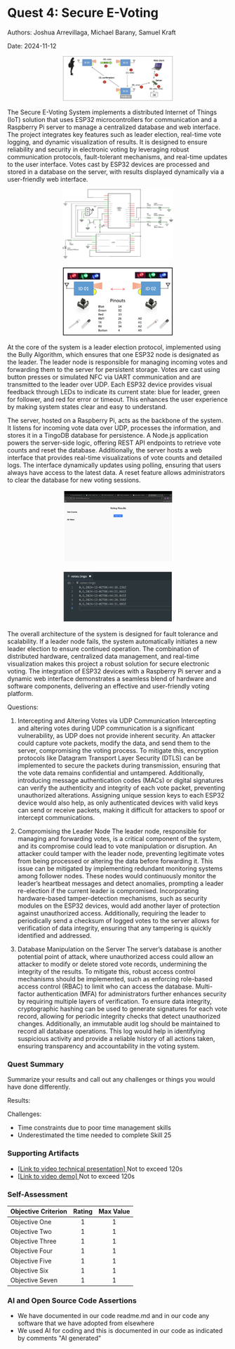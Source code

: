 # Quest 4: Secure E-Voting
Authors: Joshua Arrevillaga, Michael Barany, Samuel Kraft 

Date: 2024-11-12

<p align="center">
<img src="./images/system-leader.jpg" width="50%">
</p>

The Secure E-Voting System implements a distributed Internet of Things (IoT) solution that uses ESP32 microcontrollers for communication and a Raspberry Pi server to manage a centralized database and web interface. The project integrates key features such as leader election, real-time vote logging, and dynamic visualization of results. It is designed to ensure reliability and security in electronic voting by leveraging robust communication protocols, fault-tolerant mechanisms, and real-time updates to the user interface. Votes cast by ESP32 devices are processed and stored in a database on the server, with results displayed dynamically via a user-friendly web interface.

<p align="center">
<img src="./images/ir-election-schem.png" width="50%">
</p>

<p align="center">
<img src="./images/leader-led.png" width="50%">
</p>

At the core of the system is a leader election protocol, implemented using the Bully Algorithm, which ensures that one ESP32 node is designated as the leader. The leader node is responsible for managing incoming votes and forwarding them to the server for persistent storage. Votes are cast using button presses or simulated NFC via UART communication and are transmitted to the leader over UDP. Each ESP32 device provides visual feedback through LEDs to indicate its current state: blue for leader, green for follower, and red for error or timeout. This enhances the user experience by making system states clear and easy to understand.

The server, hosted on a Raspberry Pi, acts as the backbone of the system. It listens for incoming vote data over UDP, processes the information, and stores it in a TingoDB database for persistence. A Node.js application powers the server-side logic, offering REST API endpoints to retrieve vote counts and reset the database. Additionally, the server hosts a web interface that provides real-time visualizations of vote counts and detailed logs. The interface dynamically updates using polling, ensuring that users always have access to the latest data. A reset feature allows administrators to clear the database for new voting sessions.

<p align="center">
<img src="./images/ui.png" width="50%">
</p>

<p align="center">
<img src="./images/db.png" width="50%">
</p>


The overall architecture of the system is designed for fault tolerance and scalability. If a leader node fails, the system automatically initiates a new leader election to ensure continued operation. The combination of distributed hardware, centralized data management, and real-time visualization makes this project a robust solution for secure electronic voting. The integration of ESP32 devices with a Raspberry Pi server and a dynamic web interface demonstrates a seamless blend of hardware and software components, delivering an effective and user-friendly voting platform.

Questions: 

1. Intercepting and Altering Votes via UDP Communication
Intercepting and altering votes during UDP communication is a significant vulnerability, as UDP does not provide inherent security. An attacker could capture vote packets, modify the data, and send them to the server, compromising the voting process. To mitigate this, encryption protocols like Datagram Transport Layer Security (DTLS) can be implemented to secure the packets during transmission, ensuring that the vote data remains confidential and untampered. Additionally, introducing message authentication codes (MACs) or digital signatures can verify the authenticity and integrity of each vote packet, preventing unauthorized alterations. Assigning unique session keys to each ESP32 device would also help, as only authenticated devices with valid keys can send or receive packets, making it difficult for attackers to spoof or intercept communications.

2. Compromising the Leader Node
The leader node, responsible for managing and forwarding votes, is a critical component of the system, and its compromise could lead to vote manipulation or disruption. An attacker could tamper with the leader node, preventing legitimate votes from being processed or altering the data before forwarding it. This issue can be mitigated by implementing redundant monitoring systems among follower nodes. These nodes would continuously monitor the leader’s heartbeat messages and detect anomalies, prompting a leader re-election if the current leader is compromised. Incorporating hardware-based tamper-detection mechanisms, such as security modules on the ESP32 devices, would add another layer of protection against unauthorized access. Additionally, requiring the leader to periodically send a checksum of logged votes to the server allows for verification of data integrity, ensuring that any tampering is quickly identified and addressed.

3. Database Manipulation on the Server
The server’s database is another potential point of attack, where unauthorized access could allow an attacker to modify or delete stored vote records, undermining the integrity of the results. To mitigate this, robust access control mechanisms should be implemented, such as enforcing role-based access control (RBAC) to limit who can access the database. Multi-factor authentication (MFA) for administrators further enhances security by requiring multiple layers of verification. To ensure data integrity, cryptographic hashing can be used to generate signatures for each vote record, allowing for periodic integrity checks that detect unauthorized changes. Additionally, an immutable audit log should be maintained to record all database operations. This log would help in identifying suspicious activity and provide a reliable history of all actions taken, ensuring transparency and accountability in the voting system.


### Quest Summary
Summarize your results and call out any challenges or things you would
have done differently.

Results: 

Challenges: 
  - Time constraints due to poor time management skills 
  - Underestimated the time needed to complete Skill 25


### Supporting Artifacts
- <a href="https://drive.google.com/file/d/1Bo1-dEcYi_JOO4R_xKYUHa2FL7eVNwj8/view?usp=sharing"> [Link to video technical presentation] </a> Not to exceed 120s
- <a href="https://youtu.be/KGbgVObpdLU"> [Link to video demo] </a> Not to exceed 120s

### Self-Assessment 

| Objective Criterion | Rating | Max Value  | 
|---------------------------------------------|:-----------:|:---------:|
| Objective One | 1 |  1     | 
| Objective Two | 1 |  1     | 
| Objective Three | 1 |  1     | 
| Objective Four | 1 |  1     | 
| Objective Five | 1 |  1     | 
| Objective Six | 1 |  1     | 
| Objective Seven | 1 |  1     | 



### AI and Open Source Code Assertions

- We have documented in our code readme.md and in our code any software that we have adopted from elsewhere
- We used AI for coding and this is documented in our code as indicated by comments "AI generated" 



